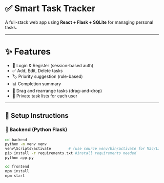 # ✅ Smart Task Tracker

A full-stack web app using **React + Flask + SQLite** for managing personal tasks.

---

# ✨ Features

- 🔐 Login & Register (session-based auth)
- ✅ Add, Edit, Delete tasks
- 🏷️ Priority suggestion (rule-based)
- 📊 Completion summary
- 🔄 Drag and rearrange tasks (drag-and-drop)
- 👤 Private task lists for each user

---

## 🔧 Setup Instructions

### 🔹 Backend (Python Flask)

```bash
cd backend
python -m venv venv
venv\Scripts\activate        # (use source venv/bin/activate for Mac/Linux)
pip install -r requirements.txt #install requirements needed
python app.py

cd frontend
npm install
npm start

